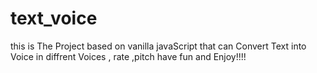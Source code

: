# text_voice
this is The Project based on vanilla javaScript that can Convert Text into Voice in diffrent Voices , rate ,pitch 
have fun and Enjoy!!!!
